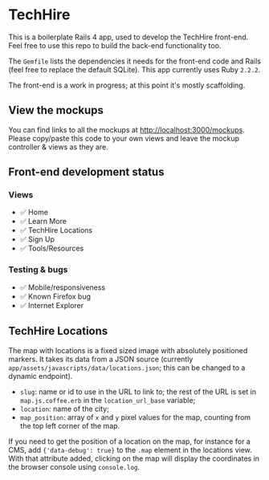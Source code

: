 # TechHire

This is a boilerplate Rails 4 app, used to develop the TechHire front-end. Feel free to use this repo to build the back-end functionality too.

The `Gemfile` lists the dependencies it needs for the front-end code and Rails (feel free to replace the default SQLite). This app currently uses Ruby `2.2.2`.

The front-end is a work in progress; at this point it's mostly scaffolding.

## View the mockups

You can find links to all the mockups at [http://localhost:3000/mockups](http://localhost:3000/mockups). Please copy/paste this code to your own views and leave the mockup controller & views as they are.

## Front-end development status

### Views

* ✅ Home
* ✅ Learn More
* ✅ TechHire Locations
* ✅ Sign Up
* ✅ Tools/Resources

### Testing & bugs

* ✅ Mobile/responsiveness
* ✅ Known Firefox bug
* ✅ Internet Explorer

## TechHire Locations

The map with locations is a fixed sized image with absolutely positioned markers. It takes its data from a JSON source (currently `app/assets/javascripts/data/locations.json`; this can be changed to a dynamic endpoint).

* `slug`: name or id to use in the URL to link to; the rest of the URL is set in `map.js.coffee.erb` in the `location_url_base` variable;
* `location`: name of the city;
* `map_position`: array of `x` and `y` pixel values for the map, counting from the top left corner of the map.

If you need to get the position of a location on the map, for instance for a CMS, add `{'data-debug': true}` to the `.map` element in the locations view. With that attribute added, clicking on the map will display the coordinates in the browser console using `console.log`.
